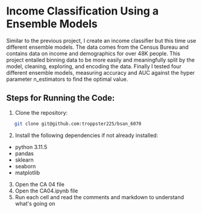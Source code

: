 # Income Classification Using a Ensemble Models
Similar to the previous project, I create an income classifier but this time use different ensemble models. The data comes from the Census Bureau and contains data on income and demographics for over 48K people. This project entailed binning data to be more easily and meaningfully split by the model, cleaning, exploring, and encoding the data. Finally I tested four different ensemble models, measuring accuracy and AUC against the hyper parameter n_estimators to find the optimal value.

## Steps for Running the Code:
1. Clone the repository:
```bash
   git clone git@github.com:troppster225/bsan_6070
```
2. Install the following dependencies if not already installed:
* python 3.11.5
* pandas
* sklearn
* seaborn
* matplotlib
3. Open the CA 04 file
4. Open the CA04.ipynb file
5. Run each cell and read the comments and markdown to understand what's going on